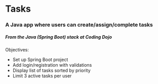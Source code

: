 # Tasks

### A Java app where users can create/assign/complete tasks 
##### From the Java (Spring Boot) stack at Coding Dojo


Objectives:
* Set up Spring Boot project
* Add login/registration with validations
* Display list of tasks sorted by priority
* Limit 3 active tasks per user
